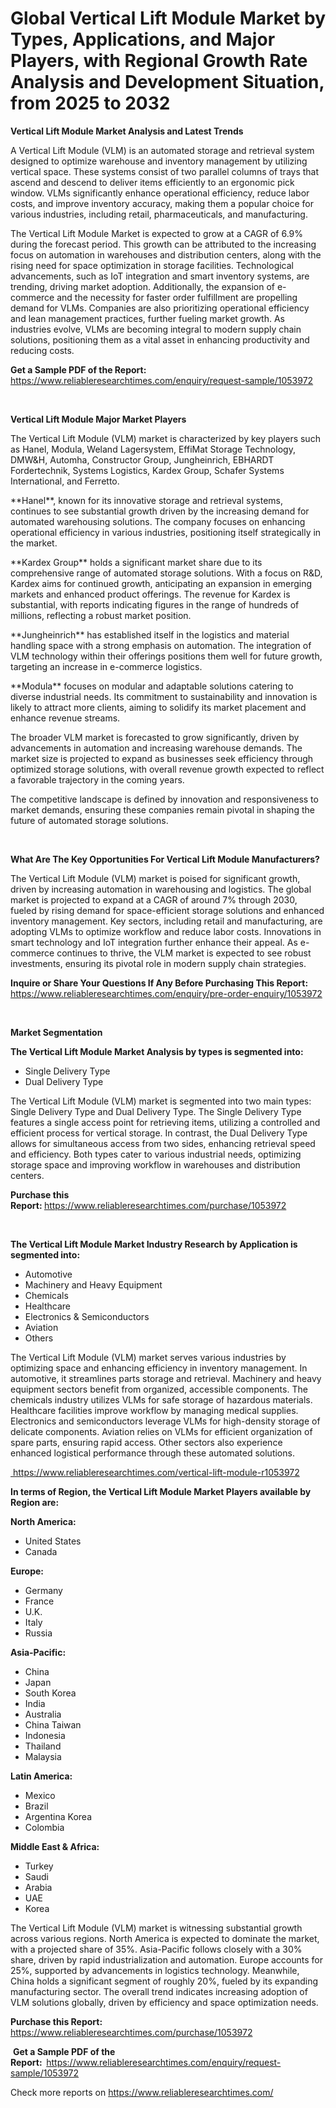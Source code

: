 <p><h1>Global Vertical Lift Module Market by Types, Applications, and Major Players, with Regional Growth Rate Analysis and Development Situation, from 2025 to 2032</h1></p><p><strong>Vertical Lift Module Market Analysis and Latest Trends</strong></p>
<p><p>A Vertical Lift Module (VLM) is an automated storage and retrieval system designed to optimize warehouse and inventory management by utilizing vertical space. These systems consist of two parallel columns of trays that ascend and descend to deliver items efficiently to an ergonomic pick window. VLMs significantly enhance operational efficiency, reduce labor costs, and improve inventory accuracy, making them a popular choice for various industries, including retail, pharmaceuticals, and manufacturing.</p><p>The Vertical Lift Module Market is expected to grow at a CAGR of 6.9% during the forecast period. This growth can be attributed to the increasing focus on automation in warehouses and distribution centers, along with the rising need for space optimization in storage facilities. Technological advancements, such as IoT integration and smart inventory systems, are trending, driving market adoption. Additionally, the expansion of e-commerce and the necessity for faster order fulfillment are propelling demand for VLMs. Companies are also prioritizing operational efficiency and lean management practices, further fueling market growth. As industries evolve, VLMs are becoming integral to modern supply chain solutions, positioning them as a vital asset in enhancing productivity and reducing costs.</p></p>
<p><strong>Get a Sample PDF of the Report:&nbsp;</strong> <a href="https://www.reliableresearchtimes.com/enquiry/request-sample/1053972?utm_campaign=3108&utm_medium=2&utm_source=Github&utm_content=ia&utm_term=06042025&utm_id=vertical-lift-module">https://www.reliableresearchtimes.com/enquiry/request-sample/1053972</a></p>
<p>&nbsp;</p>
<p><strong>Vertical Lift Module Major Market Players</strong></p>
<p><p>The Vertical Lift Module (VLM) market is characterized by key players such as Hanel, Modula, Weland Lagersystem, EffiMat Storage Technology, DMW&H, Automha, Constructor Group, Jungheinrich, EBHARDT Fordertechnik, Systems Logistics, Kardex Group, Schafer Systems International, and Ferretto. </p><p>**Hanel**, known for its innovative storage and retrieval systems, continues to see substantial growth driven by the increasing demand for automated warehousing solutions. The company focuses on enhancing operational efficiency in various industries, positioning itself strategically in the market.</p><p>**Kardex Group** holds a significant market share due to its comprehensive range of automated storage solutions. With a focus on R&D, Kardex aims for continued growth, anticipating an expansion in emerging markets and enhanced product offerings. The revenue for Kardex is substantial, with reports indicating figures in the range of hundreds of millions, reflecting a robust market position.</p><p>**Jungheinrich** has established itself in the logistics and material handling space with a strong emphasis on automation. The integration of VLM technology within their offerings positions them well for future growth, targeting an increase in e-commerce logistics.</p><p>**Modula** focuses on modular and adaptable solutions catering to diverse industrial needs. Its commitment to sustainability and innovation is likely to attract more clients, aiming to solidify its market placement and enhance revenue streams.</p><p>The broader VLM market is forecasted to grow significantly, driven by advancements in automation and increasing warehouse demands. The market size is projected to expand as businesses seek efficiency through optimized storage solutions, with overall revenue growth expected to reflect a favorable trajectory in the coming years. </p><p>The competitive landscape is defined by innovation and responsiveness to market demands, ensuring these companies remain pivotal in shaping the future of automated storage solutions.</p></p>
<p>&nbsp;</p>
<p><strong>What Are The Key Opportunities For Vertical Lift Module Manufacturers?</strong></p>
<p><p>The Vertical Lift Module (VLM) market is poised for significant growth, driven by increasing automation in warehousing and logistics. The global market is projected to expand at a CAGR of around 7% through 2030, fueled by rising demand for space-efficient storage solutions and enhanced inventory management. Key sectors, including retail and manufacturing, are adopting VLMs to optimize workflow and reduce labor costs. Innovations in smart technology and IoT integration further enhance their appeal. As e-commerce continues to thrive, the VLM market is expected to see robust investments, ensuring its pivotal role in modern supply chain strategies.</p></p>
<p><strong>Inquire or Share Your Questions If Any Before Purchasing This Report:</strong> <a href="https://www.reliableresearchtimes.com/enquiry/pre-order-enquiry/1053972?utm_campaign=3108&utm_medium=2&utm_source=Github&utm_content=ia&utm_term=06042025&utm_id=vertical-lift-module">https://www.reliableresearchtimes.com/enquiry/pre-order-enquiry/1053972</a></p>
<p>&nbsp;</p>
<p><strong>Market Segmentation</strong></p>
<p><strong>The Vertical Lift Module Market Analysis by types is segmented into:</strong></p>
<p><ul><li>Single Delivery Type</li><li>Dual Delivery Type</li></ul></p>
<p><p>The Vertical Lift Module (VLM) market is segmented into two main types: Single Delivery Type and Dual Delivery Type. The Single Delivery Type features a single access point for retrieving items, utilizing a controlled and efficient process for vertical storage. In contrast, the Dual Delivery Type allows for simultaneous access from two sides, enhancing retrieval speed and efficiency. Both types cater to various industrial needs, optimizing storage space and improving workflow in warehouses and distribution centers.</p></p>
<p><strong>Purchase this Report:&nbsp;</strong><a href="https://www.reliableresearchtimes.com/purchase/1053972?utm_campaign=3108&utm_medium=2&utm_source=Github&utm_content=ia&utm_term=06042025&utm_id=vertical-lift-module">https://www.reliableresearchtimes.com/purchase/1053972</a></p>
<p>&nbsp;</p>
<p><strong>The Vertical Lift Module Market Industry Research by Application is segmented into:</strong></p>
<p><ul><li>Automotive</li><li>Machinery and Heavy Equipment</li><li>Chemicals</li><li>Healthcare</li><li>Electronics & Semiconductors</li><li>Aviation</li><li>Others</li></ul></p>
<p><p>The Vertical Lift Module (VLM) market serves various industries by optimizing space and enhancing efficiency in inventory management. In automotive, it streamlines parts storage and retrieval. Machinery and heavy equipment sectors benefit from organized, accessible components. The chemicals industry utilizes VLMs for safe storage of hazardous materials. Healthcare facilities improve workflow by managing medical supplies. Electronics and semiconductors leverage VLMs for high-density storage of delicate components. Aviation relies on VLMs for efficient organization of spare parts, ensuring rapid access. Other sectors also experience enhanced logistical performance through these automated solutions.</p></p>
<p><a href="https://www.reliableresearchtimes.com/vertical-lift-module-r1053972?utm_campaign=3108&utm_medium=2&utm_source=Github&utm_content=ia&utm_term=06042025&utm_id=vertical-lift-module">&nbsp;https://www.reliableresearchtimes.com/vertical-lift-module-r1053972</a></p>
<p><strong>In terms of Region, the Vertical Lift Module Market Players available by Region are:</strong></p>
<p>
    <p> <strong> North America: </strong>
        <ul>
            <li>United States</li>
            <li>Canada</li>
        </ul>
        </p> 
    <p> <strong> Europe: </strong>
        <ul>
            <li>Germany</li>
            <li>France</li>
            <li>U.K.</li>
            <li>Italy</li>
            <li>Russia</li>
        </ul>
        </p> 
    <p> <strong> Asia-Pacific: </strong>
        <ul>
            <li>China</li>
            <li>Japan</li>
            <li>South Korea</li>
            <li>India</li>
            <li>Australia</li>
            <li>China Taiwan</li>
            <li>Indonesia</li>
            <li>Thailand</li>
            <li>Malaysia</li>
        </ul>
        </p> 
    <p> <strong> Latin America: </strong>
        <ul>
            <li>Mexico</li>
            <li>Brazil</li>
            <li>Argentina Korea</li>
            <li>Colombia</li>
        </ul>
        </p> 
    <p> <strong> Middle East & Africa: </strong>
        <ul>
            <li>Turkey</li>
            <li>Saudi</li>
            <li>Arabia</li>
            <li>UAE</li>
            <li>Korea</li>
        </ul>
    </p>
    </p>
<p><p>The Vertical Lift Module (VLM) market is witnessing substantial growth across various regions. North America is expected to dominate the market, with a projected share of 35%. Asia-Pacific follows closely with a 30% share, driven by rapid industrialization and automation. Europe accounts for 25%, supported by advancements in logistics technology. Meanwhile, China holds a significant segment of roughly 20%, fueled by its expanding manufacturing sector. The overall trend indicates increasing adoption of VLM solutions globally, driven by efficiency and space optimization needs.</p></p>
<p><strong>Purchase this Report: </strong><a href="https://www.reliableresearchtimes.com/purchase/1053972?utm_campaign=3108&utm_medium=2&utm_source=Github&utm_content=ia&utm_term=06042025&utm_id=vertical-lift-module">https://www.reliableresearchtimes.com/purchase/1053972</a></p>
<p>&nbsp;<strong>Get a Sample PDF of the Report:&nbsp;&nbsp;</strong><a href="https://www.reliableresearchtimes.com/enquiry/request-sample/1053972?utm_campaign=3108&utm_medium=2&utm_source=Github&utm_content=ia&utm_term=06042025&utm_id=vertical-lift-module">https://www.reliableresearchtimes.com/enquiry/request-sample/1053972</a></p>
<p><strong></strong></p>
<p>Check more reports on <a href="https://www.reliableresearchtimes.com/?utm_campaign=3108&utm_medium=2&utm_source=Github&utm_content=ia&utm_term=06042025&utm_id=vertical-lift-module">https://www.reliableresearchtimes.com/</a></p>